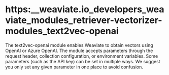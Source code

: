 # https:\_\_weaviate.io_developers_weaviate_modules_retriever-vectorizer-modules_text2vec-openai

The text2vec-openai module enables Weaviate to obtain vectors using OpenAI or Azure OpenAI. The module accepts parameters through the request header, collection configuration, or environment variables. Some parameters (such as the API key) can be set in multiple ways. We suggest you only set any given parameter in one place to avoid confusion.
